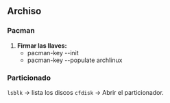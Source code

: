 ## Archiso

### Pacman
1) **Firmar las llaves:**
	- pacman-key --init
	- pacman-key --populate archlinux

### Particionado
`lsblk` → lista los discos
`cfdisk`  → Abrir el particionador.    